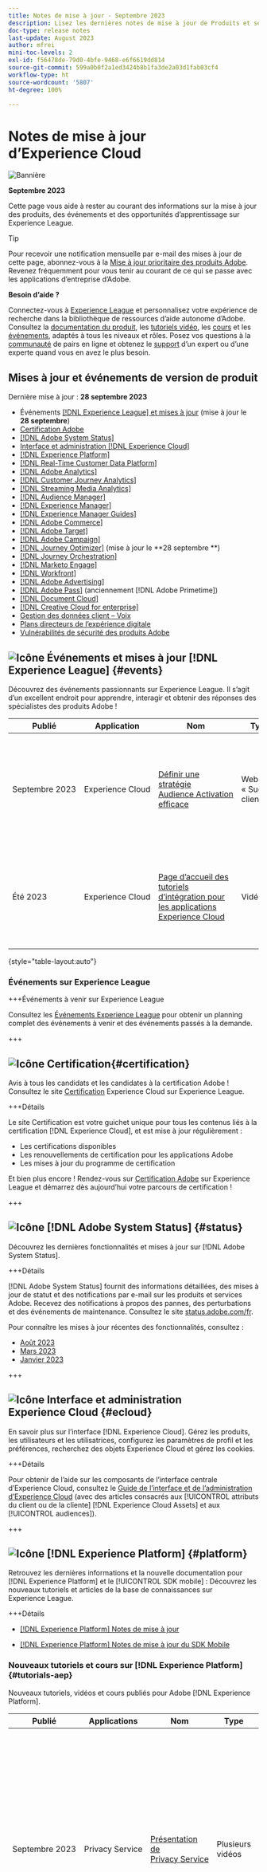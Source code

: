 ```yaml
---
title: Notes de mise à jour - Septembre 2023
description: Lisez les dernières notes de mise à jour de Produits et services Adobe [!DNL Experience Cloud] . Découvrez les événements à venir et la nouvelle documentation sur Experience League. Découvrez les derniers tutoriels et cours pour les applications [!DNL Experience Cloud] .
doc-type: release notes
last-update: August 2023
author: mfrei
mini-toc-levels: 2
exl-id: f56478de-79d0-4bfe-9468-e6f6619dd814
source-git-commit: 599a0b0f2a1ed3424b8b1fa3de2a03d1fab03cf4
workflow-type: ht
source-wordcount: '5807'
ht-degree: 100%

---
```


# Notes de mise à jour d’Experience Cloud

![Bannière](assets/release-notes-header.png)

**Septembre 2023**

Cette page vous aide à rester au courant des informations sur la mise à jour des produits, des événements et des opportunités d’apprentissage sur Experience League.

>[!TIP]
>
>Pour recevoir une notification mensuelle par e-mail des mises à jour de cette page, abonnez-vous à la [Mise à jour prioritaire des produits Adobe](https://www.adobe.com/subscription/priority-product-update.html). Revenez fréquemment pour vous tenir au courant de ce qui se passe avec les applications d’entreprise d’Adobe.

**Besoin d’aide ?**

Connectez-vous à [Experience League](https://experienceleague.adobe.com/#home) et personnalisez votre expérience de recherche dans la bibliothèque de ressources d’aide autonome d’Adobe. Consultez la [documentation du produit](https://experienceleague.adobe.com/docs/?lang=fr), les [tutoriels vidéo](https://experienceleague.adobe.com/docs/home-tutorials.html?lang=fr), les [cours](https://experienceleague.adobe.com/?lang=fr#courses) et les [événements](https://experienceleague.adobe.com/events?lang=fr/), adaptés à tous les niveaux et rôles. Posez vos questions à la [communauté](https://experienceleaguecommunities.adobe.com/?profile.language=fr) de pairs en ligne et obtenez le [support](https://experienceleague.adobe.com/?support-tab=home&amp;lang=fr#support) d’un expert ou d’une experte quand vous en avez le plus besoin.

## Mises à jour et événements de version de produit

Dernière mise à jour : **28 septembre 2023**

* Événements [[!DNL Experience League]  et mises à jour](#events) (mise à jour le **28 septembre**)
* [Certification Adobe](#certification)
* [[!DNL Adobe System Status]](#status)
* [Interface et administration [!DNL Experience Cloud]](#ecloud)
* [[!DNL Experience Platform]](#platform)
* [[!DNL Real-Time Customer Data Platform]](#rtcdp)
* [[!DNL Adobe Analytics]](#analytics)
* [[!DNL Customer Journey Analytics]](#cja)
* [[!DNL Streaming Media Analytics]](#sma)
* [[!DNL Audience Manager]](#aam)
* [[!DNL Experience Manager]](#aem)
* [[!DNL Experience Manager Guides]](#xml-doc)
* [[!DNL Adobe Commerce]](#commerce)
* [[!DNL Adobe Target]](#target)
* [[!DNL Adobe Campaign]](#ac)
* [[!DNL Journey Optimizer]](#journey-opt) (mise à jour le **28 septembre **)
* [[!DNL Journey Orchestration]](#journey-orch)
* [[!DNL Marketo Engage]](#marketo)
* [[!DNL Workfront]](#workfront)
* [[!DNL Adobe Advertising]](#advertising)
* [[!DNL Adobe Pass]](#pass) (anciennement [!DNL Adobe Primetime])
* [[!DNL Document Cloud]](#doc-cloud)
* [[!DNL Creative Cloud for enterprise]](#creative-cloud)
* [Gestion des données client – Voix](#voices)
* [Plans directeurs de l’expérience digitale](#blueprints)
* [Vulnérabilités de sécurité des produits Adobe](https://helpx.adobe.com/fr/security.html)

## ![Icône](/assets/experience-league.png) Événements et mises à jour [!DNL Experience League] {#events}

Découvrez des événements passionnants sur Experience League. Il s’agit d’un excellent endroit pour apprendre, interagir et obtenir des réponses des spécialistes des produits Adobe !

| Publié | Application | Nom | Type | Description |
| -----------| ---------- | ---------- | ---------- |---------- |
| Septembre 2023 | Experience Cloud | [Définir une stratégie Audience Activation efficace](https://experienceleague.adobe.com/docs/events/adobe-customer-success-webinar-recordings/2023/audience-activation.html?lang=fr) | Webinaire « Succès client » | Découvrez les éléments suivants : importance d’une stratégie de gestion des données ; vue d’ensemble et fonctionnalités d’Adobe Audience Manager ; cas d’utilisation d’Adobe Audience Manager et plan d’action pour la configuration d’une stratégie de gestion des données |
| Été 2023 | Experience Cloud | [Page d’accueil des tutoriels d’intégration pour les applications Experience Cloud](https://experienceleague.adobe.com/docs/integrations-learn/experience-cloud/overview.html?lang=fr) | Vidéos | Découvrez les intégrations d’applications Experience Cloud les plus courantes. Parcourez les tutoriels d’intégration par [solution](https://experienceleague.adobe.com/docs/integrations-learn/experience-cloud/solution-categories/overview.html?lang=fr) ou [application](https://experienceleague.adobe.com/docs/integrations-learn/experience-cloud/integrations-between-applications/overview.html?lang=fr). Ce contenu est fréquemment mis à jour. Nous vous conseillons de le consulter régulièrement. |

{style="table-layout:auto"}

### Événements sur Experience League

+++Événements à venir sur Experience League

Consultez les [Événements Experience League](https://experienceleague.adobe.com/events?lang=fr/) pour obtenir un planning complet des événements à venir et des événements passés à la demande.

+++

## ![Icône](/assets/certification-badge.png) Certification{#certification}

Avis à tous les candidats et les candidates à la certification Adobe ! Consultez le site [Certification](https://experienceleague.adobe.com/docs/certification/program/overview.html?lang=fr) Experience Cloud sur Experience League.

+++Détails

Le site Certification est votre guichet unique pour tous les contenus liés à la certification [!DNL Experience Cloud], et est mise à jour régulièrement :

* Les certifications disponibles
* Les renouvellements de certification pour les applications Adobe
* Les mises à jour du programme de certification

Et bien plus encore ! Rendez-vous sur [Certification Adobe](https://experienceleague.adobe.com/docs/certification/program/overview.html?lang=fr) sur Experience League et démarrez dès aujourd’hui votre parcours de certification !

+++

## ![Icône](/assets/system-status.png) [!DNL Adobe System Status] {#status}

Découvrez les dernières fonctionnalités et mises à jour sur [!DNL Adobe System Status].

+++Détails

[!DNL Adobe System Status] fournit des informations détaillées, des mises à jour de statut et des notifications par e-mail sur les produits et services Adobe. Recevez des notifications à propos des pannes, des perturbations et des événements de maintenance. Consultez le site [status.adobe.com/fr](https://status.adobe.com/fr).

Pour connaître les mises à jour récentes des fonctionnalités, consultez :

* [Août 2023](https://experienceleague.adobe.com/docs/release-notes/experience-cloud/previous/2023/08092023.html?lang=fr#status)
* [Mars 2023](https://experienceleague.adobe.com/docs/release-notes/experience-cloud/previous/2023/03082023.html?lang=fr#status)
* [Janvier 2023](https://experienceleague.adobe.com/docs/release-notes/experience-cloud/previous/2023/02082023.html?lang=fr#status)

+++

## ![Icône](/assets/ec_appicon_24.png) Interface et administration Experience Cloud {#ecloud}

En savoir plus sur l’interface [!DNL Experience Cloud]. Gérez les produits, les utilisateurs et les utilisatrices, configurez les paramètres de profil et les préférences, recherchez des objets Experience Cloud et gérez les cookies.

+++Détails

Pour obtenir de l’aide sur les composants de l’interface centrale d’Experience Cloud, consultez le [Guide de l’interface et de l’administration d’Experience Cloud](https://experienceleague.adobe.com/docs/core-services/interface/experience-cloud.html?lang=fr) (avec des articles consacrés aux [!UICONTROL attributs du client ou de la cliente] [!DNL Experience Cloud Assets] et aux [!UICONTROL audiences]).

+++

## ![Icône](/assets/experience_platform_appicon_24.png) [!DNL Experience Platform] {#platform}

Retrouvez les dernières informations et la nouvelle documentation pour [!DNL Experience Platform] et le [!UICONTROL SDK mobile] : Découvrez les nouveaux tutoriels et articles de la base de connaissances sur Experience League.

+++Détails

* [[!DNL Experience Platform] Notes de mise à jour](https://experienceleague.adobe.com/docs/experience-platform/release-notes/latest.html?lang=fr)

* [[!DNL Experience Platform] Notes de mise à jour du SDK Mobile](https://developer.adobe.com/client-sdks/documentation/release-notes/)

### Nouveaux tutoriels et cours sur [!DNL Experience Platform]{#tutorials-aep}

Nouveaux tutoriels, vidéos et cours publiés pour Adobe [!DNL Experience Platform].

| Publié | Applications | Nom | Type | Description |
| ----------| ---------- | ---------- | ---------- |---------- |
| Septembre 2023 | Privacy Service | [Présentation de Privacy Service](https://experienceleague.adobe.com/docs/platform-learn/tutorials/privacy/introduction-to-privacy-services.html?lang=fr) | Plusieurs vidéos | Découvrez les réglementations de confidentialité et leurs effets sur les opérations de données. Découvrez également comment le [!UICONTROL Privacy Service] gère ces défis. Affichez les dernières vidéos dans la section Confidentialité et sécurité des tutoriels [!DNL Experience Platform]. |
| Septembre 2023 | Administration | [Configurer le contrôle d’accès basé sur les attributs](https://experienceleague.adobe.com/docs/platform-learn/tutorials/admin/configure-attribute-based-access-control.html?lang=fr) | Vidéo | Découvrez comment configurer le contrôle d’accès basé sur les attributs pour limiter l’accès à des ressources [!DNL Experience Platform] spécifiques. |

{style="table-layout:auto"}

+++

## ![Icône](/assets/experience_platform_appicon_24.png) [!DNL Real-Time Customer Data Platform] {#rtcdp}

Découvrez les derniers tutoriels pour [!DNL Real-Time Customer Data Platform] sur Experience League.

+++Détails

Nouveaux tutoriels, vidéos et cours publiés pour Adobe [!DNL Real-Time Customer Data Platform].

| Publié | Nom | Type | Description |
| ----------| ---------- | ---------- |---------- |
| Septembre 2023 | [Personnaliser les expériences sur site pour les visiteurs et visiteuses inconnus à l’aide de la reconnaissance des visiteurs et visiteuses par les partenaires](https://experienceleague.adobe.com/docs/platform-learn/tutorials/partner-data-support/unknown-visitor-personalization-partner-data.html?lang=fr) | Vidéo | Découvrez comment collecter des attributs tiers à partir du [!UICONTROL SDK web] [!DNL Experience Platform] et personnaliser votre expérience sur site pour les visiteurs et visiteuses inconnus à l’aide de la reconnaissance des visiteurs et visiteuses par les partenaires. |
| Septembre 2023 | [Ajouter des attributs de partenaire aux profils propriétaires dans Real-Time CDP](https://experienceleague.adobe.com/docs/platform-learn/tutorials/partner-data-support/partner-enrichment-partner-data.html?lang=fr) | Vidéo | Découvrez comment ajouter des attributs de partenaire à vos profils propriétaires pour étendre la portée par le biais de canaux supplémentaires dans [!DNL Real-Time CDP]. |
| Septembre 2023 | [Vue d’ensemble de la prise en charge des données des partenaires dans Real-Time CDP](https://experienceleague.adobe.com/docs/platform-learn/tutorials/partner-data-support/partner-data-support-overview.html?lang=fr) | Vidéo | Découvrez comment [!DNL Real-Time Customer Data Platform] prend en charge le marketing en entonnoir complet à l’aide de données de partenaire pour les cas d’utilisation d’enrichissement et de prospection de données propriétaires, alors que les cookies tiers continuent à être abandonnés. |
| Septembre 2023 | [Prise en charge des cas d’utilisation de prospection hors site à l’aide de données de partenaire dans Real-time CDP](https://experienceleague.adobe.com/docs/platform-learn/tutorials/partner-data-support/offsite-prospecting-partner-data.html?lang=fr) | Vidéo | Découvrez le workflow utilisé pour ingérer de nouveaux prospects à partir des partenaires dans [!DNL Real-Time CDP] pour le ciblage avant la visite. |

{style="table-layout:auto"}

+++

## ![Icône](/assets/analytics.png) [!DNL Analytics] {#analytics}

Recherchez les dernières informations de mise à jour pour [!DNL Adobe Analytics] et [!DNL AppMeasurement]. Consultez les nouveaux tutoriels et cours sur Experience League.

+++Détails

Date de publication [!DNL Analytics] : **13 septembre 2023**

* [Notes de mise à jour](https://experienceleague.adobe.com/docs/analytics/release-notes/latest.html?lang=fr) d’[!DNL Analytics]

* [Documentation et tutoriels du produit](https://experienceleague.adobe.com/docs/analytics.html?lang=fr) [!DNL Analytics]

### AppMeasurement {#appm}

Version : **2.24.0**

* [Notes de mise à jour d’AppMeasurement pour JavaScript](https://experienceleague.adobe.com/docs/analytics/implementation/appmeasurement-updates.html?lang=fr)

### Nouveaux tutoriels et cours sur [!DNL Analytics] {#tutorials-analytics}

Nouveaux tutoriels vidéo, articles et cours publiés pour Adobe [!DNL Analytics].

| Publié | Nom | Type | Description |
| -----------| ---------- | ---------- | ---------- |
| Septembre 2023 | [Déverrouiller des informations à l’aide d’histogrammes : au-delà des moyennes dans Analytics](https://experienceleague.adobe.com/docs/analytics-learn/tutorials/analysis-workspace/visualizations/unlocking-insights-with-histograms.html?lang=fr) | Vidéo | Découvrez l’impact des histogrammes dans Analytics pour obtenir des informations au-delà des moyennes. Les histogrammes révèlent des schémas de données dans le comportement des clientes et clients, l’engagement des visiteurs et visiteuses, les performances techniques et les erreurs de formulaire, ce qui permet d’obtenir des informations plus approfondies et de prendre des décisions éclairées dans Adobe Workspace. |
| Septembre 2023 | [Lien interne ou externe à votre projet](https://experienceleague.adobe.com/docs/analytics-learn/tutorials/analysis-workspace/visualizations/linking-inside-or-outside-of-your-project.html?lang=fr) | Vidéo | Découvrez comment créer des liens internes ou externes dans votre projet [!UICONTROL Analysis Workspace]. |
| Septembre 2023 | [Utiliser des dimensions dans les mesures calculées](https://experienceleague.adobe.com/docs/analytics-learn/tutorials/components/calculated-metrics/using-dimensions-in-calculated-metrics.html?lang=fr) | Vidéo mise à jour | Obtenez plus d’informations sur l’utilisation des dimensions dans le créateur de [!UICONTROL mesures calculées]. Elles peuvent être ajoutées à n’importe quelle formule de [!UICONTROL mesures calculées] pour limiter la nouvelle mesure à une dimension ou à une valeur de dimension. |

<!-- ### Adobe [!DNL Analytics] support knowledge base{#kb-analytics}

New articles and updates to existing articles for [!DNL Analytics].
 -->

+++

## ![Icône](/assets/analytics.png) [!DNL Customer Journey Analytics] {#cja}

Recherchez les dernières informations de mise à jour pour [!DNL Customer Journey Analytics]. Consultez les nouveaux tutoriels et cours sur Experience League.

+++Détails

Date de publication [!DNL Customer Journey Analytics] : **13 septembre 2023**

* [Notes de mise à jour](https://experienceleague.adobe.com/docs/analytics-platform/using/releases/latest.html?lang=fr) d’[!DNL Customer Journey Analytics]

* [Documentation et tutoriels du produit](https://experienceleague.adobe.com/docs/customer-journey-analytics.html?lang=fr) [!DNL Customer Journey Analytics]

### Nouveaux tutoriels et cours sur [!DNL Customer Journey Analytics] {#tutorials-cja}

Nouveaux tutoriels, vidéos ou cours publiés pour [!DNL Customer Journey Analytics].

| Publié | Nom | Type | Description |
| -----------| ---------- | ---------- | ---------- |
| Septembre 2023 | [Utiliser le dictionnaire de données](https://experienceleague.adobe.com/docs/customer-journey-analytics-learn/tutorials/components/data-dictionary/use-data-dictionary.html?lang=fr) | Vidéo | Découvrez le [!UICONTROL dictionnaire de données] dans Analysis Workspace pour Customer Journey Analytics. |
| Septembre 2023 | [Vue d’ensemble d’Analysis Workspace](https://experienceleague.adobe.com/docs/customer-journey-analytics-learn/tutorials/analysis-workspace/workspace-projects/analysis-workspace-overview.html?lang=fr) | Vidéo | Découvrez les composants de base utilisés pour créer des projets et des tableaux de bord dans Analysis Workspace, un environnement d’analyse à structure libre et flexible utilisé pour explorer et visualiser les données d’Experience Platform. |
| Septembre 2023 | [Créer un projet dans Analysis Workspace](https://experienceleague.adobe.com/docs/customer-journey-analytics-learn/tutorials/analysis-workspace/workspace-projects/build-a-new-project.html?lang=fr) | Vidéo | Découvrez comment créer un projet de base dans Analysis Workspace pour [!DNL Customer Journey Analytics]. |

{style="table-layout:auto"}

+++

## ![Icône](/assets/analytics.png) [!DNL Streaming Media Analytics] {#sma}

Date de publication [!DNL Analytics] : **13 septembre 2023**

* [Notes de mise à jour](https://experienceleague.adobe.com/docs/media-analytics/using/release-notes/release-notes.html?lang=fr) d’[!DNL Streaming Media Analytics]

* [Documentation et tutoriels du produit](https://experienceleague.adobe.com/docs/media-analytics/using/media-overview.html?lang=fr) [!DNL Streaming Media Analytics]

## ![Icône](/assets/audience-manager.png) Audience Manager {#aam}

Mises à jour et nouveau contenu pour [!DNL Audience Manager].

+++Détails

Depuis juillet 2023, Adobe a cessé de développer la [!DNL Data Integration Library (DIL)] et l’extension [!DNL DIL].
La clientèle existante pourra continuer à utiliser l’implémentation de sa [!DNL DIL]. Cependant, Adobe ne développera pas [!DNL DIL] au-delà de ce point. La clientèle est encouragée à évaluer le [SDK web d’Experience Platform](https://experienceleague.adobe.com/docs/experience-platform/edge/home.html?lang=fr) pour sa stratégie de collecte de données à long terme. La clientèle qui souhaite mettre en œuvre de nouvelles intégrations de collecte de données après juillet 2023 doit plutôt utiliser le [SDK Web d’Experience Platform](https://experienceleague.adobe.com/docs/experience-platform/edge/home.html?lang=fr).

+++

<!-- 
### [!DNL Audience Manager] support knowledge base

New articles and updates to existing articles for [!DNL Audience Manager].

| Published | Name | Type | Description |
| -----------| ---------- | ---------- | ---------- |
| August 2023 | [linktext](https://experienceleague.adobe.com/?lang=en#home) |Video | Description |
| August 2023 | [linktext](https://experienceleague.adobe.com/?lang=en#home) |Video | Description |
| August 2023 | [linktext](https://experienceleague.adobe.com/?lang=en#home) |Video | Description |
| August 2023 | [linktext](https://experienceleague.adobe.com/?lang=en#home) |Video | Description |
| August 2023 | [linktext](https://experienceleague.adobe.com/?lang=en#home) |Video | Description |
| August 2023 | [linktext](https://experienceleague.adobe.com/?lang=en#home) |Video | Description |
| August 2023 | [linktext](https://experienceleague.adobe.com/?lang=en#home) |Video | Description |

{style="table-layout:auto"}

For self-help resources, see [Audience Manager documentation and tutorials](https://experienceleague.adobe.com/docs/audience-manager.html) on Experience League.

 -->

## ![Icône](/assets/aem.png) Adobe Experience Manager {#aem}

Nouveaux correctifs, fonctionnalités et mises à jour dans Experience Manager. Adobe recommande aux clients avec des déploiements sur site de déployer le dernier correctif pour garantir des performances et une stabilité optimales et renforcer la sécurité.

+++Détails

### Feuilles de route et vidéos de mise à jour d’[!DNL Experience Manager]

Adobe vous conseille de consulter les ressources suivantes pour rester au courant des informations de mise à jour :

* [Mises à jour et feuilles de route d’Experience Manager](https://experienceleague.adobe.com/docs/experience-manager-release-information/aem-release-updates/home.html?lang=fr) - Découvrez la feuille de route des versions d’Experience Manager, les mises à jour précédentes et les mises à jour de la documentation.
* [Mises à jour de versions d’Experience Manager as a Cloud Service](https://experienceleague.adobe.com/docs/events/aemcs-release-update-recordings/overview.html?lang=fr) - Regardez la vidéo de présentation des versions actuelles et passées d’[!DNL Experience Manager as a Cloud Service].
* [Notes de mise à jour actuelles d’Adobe Experience Manager (AEM) as a Cloud Service](https://experienceleague.adobe.com/docs/experience-manager-cloud-service/content/release-notes/release-notes/release-notes-current.html?lang=fr) - Lisez les dernières notes de mise à jour d’[!DNL Experience Manager as a Cloud Service].

### Dernière vidéo de vue d’ensemble de la version

Regardez la [vidéo de présentation de la version d’août 2023](https://experienceleague.adobe.com/docs/events/aemcs-release-update-recordings/2023/2023-8-0.html?lang=fr) pour un résumé des fonctionnalités ajoutées dans la version 2023.08.0 (août 2023).

### [!DNL Experience Manager Sites] as a [!DNL Cloud Service]

_Nouvelles fonctionnalités_

* La [console de fragments de contenu](https://experienceleague.adobe.com/docs/experience-manager-cloud-service/content/sites/administering/content-fragments/managing.html?lang=fr) permet désormais aux utilisateurs et utilisatrices d’afficher les balises et de rechercher par balises appliquées en tant que métadonnées aux fragments de contenu. Les utilisateurs et utilisatrices n’ont plus à passer à l’interface utilisateur d’Assets pour cette fonctionnalité, ce qui réduit le changement de contexte et améliore l’efficacité.

* Le nouvel éditeur de fragment de contenu est désormais disponible sur AEM as a Cloud Service. Cela permet aux auteurs et autrices de contenu d’être plus productifs en rationalisant leurs tâches de création et en réduisant la nécessité de basculer entre différentes applications lors de la modification du contenu.

Le nouvel éditeur de fragment de contenu offre les avantages suivants, qui ne sont pas disponibles dans l’éditeur d’origine :

* Enregistrement automatique pour une meilleure efficacité de création et pour éviter toute perte accidentelle de modifications.
* Vue hiérarchique d’un fragment de contenu et de ses références à l’aide de l’arborescence Structure pour une navigation rapide au sein d’un fragment profondément structuré.
* Chargement en ligne de ressources en tant que références de contenu sans devoir d’abord les charger dans la gestion des ressources numériques.
* Aperçu ad hoc de l’expérience rendue par le fragment de contenu pour aider les auteurs et autrices à visualiser l’aspect du contenu sur l’application front-end.
* Publication et annulation de publication du fragment de contenu à partir de l’éditeur en un clic.
* Affichage et navigation vers des copies de langue lors de la modification d’un fragment de contenu.
* Affichage des versions pour faciliter le suivi de la chronologie d’un fragment de contenu.
* Affichage des références parentes pour aider les auteurs et autrices à comprendre l’impact de leur modification.

<!-- _New feature in prerelease channel_ -->

### [!DNL Experience Manager Assets] as a [!DNL Cloud Service]

_Nouvelles fonctionnalités de la vue Assets_

* **Import en bloc de ressources à partir de sources de données** – Les administrateurs et administratrices peuvent désormais [importer de nombreuses ressources](https://experienceleague.adobe.com/docs/experience-manager-cloud-service/content/assets/assets-view/bulk-import-assets-view.html?lang=fr) à partir d’une source de données vers AEM Assets. Les administrateurs et administratrices n’ont plus besoin de charger des ressources ou des dossiers individuels vers AEM Assets. Les sources de données prises en charge pour l’import en bloc sont Azure, AWS, Google Cloud et Dropbox.
* **Outils de retouche d’images optimisés par Adobe Express** – [Outils de retouche d’images faciles et intuitifs optimisés par Adobe Express](https://experienceleague.adobe.com/docs/experience-manager-cloud-service/content/assets/assets-view/edit-images-assets-view.html?lang=fr) disponibles directement dans AEM Assets pour augmenter la réutilisation du contenu et accélérer la vitesse du contenu.
* **Flexibilité lors de l’épinglage d’éléments pour l’accès rapide à Mon espace de travail** – La possibilité de sélectionner et d’épingler des éléments pour votre organisation ou pour une liste de groupes afin qu’ils s’affichent dans la [section Accès rapide de Mon espace de travail](https://experienceleague.adobe.com/docs/experience-manager-cloud-service/content/assets/assets-view/my-workspace-assets-view.html?lang=fr).

_Nouvelles fonctionnalités de la vue Admin_

* Les administrateurs et administratrices peuvent désormais [configurer le nombre de lots de ressources](https://experienceleague.adobe.com/docs/experience-manager-cloud-service/content/assets/manage/search-assets.html?lang=en#configure-asset-batch-size?lang=fr) qui s’affichent lorsque vous effectuez une recherche. Les résultats de recherche de ressources s’affichent en multiples du nombre de lots configuré lorsque vous faites défiler la page vers le bas pour charger les résultats. Vous pouvez sélectionner les nombres de lots disponibles (200, 500 et 1 000 ressources). Si vous définissez un nombre de lots inférieur, les temps de réponse de la recherche sont plus rapides.
* Experience Manager Assets inclut désormais une nouvelle version 9 de l’index `damAssetLucene`. `damAssetLucene-9` modifie le comportement du comptage des facettes de requête Oak pour [ne plus évaluer le contrôle d’accès sur les comptages de facettes](https://experienceleague.adobe.com/docs/experience-manager-cloud-service/content/assets/manage/search-assets.html?lang=fr) renvoyés par l’index de recherche sous-jacent, ce qui entraîne des temps de réponse de recherche plus rapides.

_Nouvelles fonctionnalités dans le canal de version préliminaire_

* **Dynamic Media** – [Prise en charge de plusieurs sous-titres et pistes audio dans les vidéos](https://experienceleague.adobe.com/docs/experience-manager-cloud-service/content/assets/dynamicmedia/video.html?lang=fr#about-msma). Dans [!DNL Dynamic Media], vous pouvez désormais facilement ajouter plusieurs sous-titres et pistes audio à une vidéo principale. Cette fonctionnalité signifie que vos vidéos sont accessibles à une audience mondiale. Vous pouvez personnaliser une seule vidéo principale publiée pour une audience globale dans plusieurs langues et respecter les directives d’accessibilité de différentes régions géographiques. Les auteurs et autrices peuvent également gérer les sous-titres et les pistes audio à partir d’un seul onglet de l’interface utilisateur.
* **Assets** – Possibilité de sélectionner les archives ZIP gérées dans Experience Manager et d’[extraire directement des fichiers dans Experience Manager](https://experienceleague.adobe.com/docs/experience-manager-cloud-service/content/assets/manage/manage-digital-assets.html?lang=fr#extract-zip-archives) sans les télécharger.

### [!DNL Experience Manager Forms] as a [!DNL Cloud Service]

_Nouvelles fonctionnalités_

* **[Prise en charge de Google reCAPTCHA Enterprise](https://experienceleague.adobe.com/docs/experience-manager-cloud-service/content/forms/adaptive-forms-authoring/authoring-adaptive-forms-foundation-components/add-components-to-an-adaptive-form/captcha-adaptive-forms.html?lang=fr)** - Utilisez Google reCAPTCHA Enterprise dans un formulaire adaptatif pour offrir une meilleure protection contre les activités frauduleuses et les spams, pour une expérience utilisateur plus sécurisée. Grâce à une analyse avancée des risques et à une intégration transparente, les utilisateurs et utilisatrices authentiques peuvent facilement envoyer des formulaires lorsque les robots sont effectivement bloqués.

_Nouvelles fonctionnalités dans le canal de version préliminaire_

* **Adobe Analytics avec l’automatisation de la configuration d’Experience Cloud pour Forms** – Vous pouvez désormais activer Adobe Analytics avec l’automatisation de la configuration d’Experience Cloud à l’aide de quelques boutons. Vous pouvez ainsi connecter [!DNL AEM Forms as a Cloud Service] à des balises Experience Platform et à Adobe Analytics afin de capturer et de suivre les mesures de performances des formulaires que vous avez publiés.
* **Modèle de rapport Adobe Analytics pour les formulaires adaptatif** – [!DNL Forms as a Cloud Service] fournit désormais un rapport Adobe Analytics prêt à l’emploi. Cela vous permet de comprendre facilement les performances de vos formulaires. Les mesures au niveau du formulaire vous donnent des informations relatives aux performances du formulaire sur plusieurs indicateurs de performances clés (KPI) tels que les rendus, les visiteurs et visiteuses, les envois, et le temps de remplissage moyen. En suivant le comportement et les commentaires des utilisateurs et utilisatrices, vous pouvez identifier les zones du formulaire qui sont sources de frustration ou de confusion, et améliorer la conception et les fonctionnalités du formulaire.
* [[!UICONTROL Fragments de formulaire] dans les [!UICONTROL formulaires adaptatifs] basés sur les composants principaux](https://experienceleague.adobe.com/docs/experience-manager-cloud-service/content/forms/adaptive-forms-authoring/authoring-adaptive-forms-core-components/create-an-adaptive-form-on-forms-cs/adaptive-form-fragments-core-components.html?lang=fr) – Dites adieu à la duplication, optimisez votre inventaire numérique et améliorez la collaboration lorsque vous améliorez votre expérience de création de formulaires avec les [!UICONTROL fragments de formulaire]. Ces composants réutilisables s’intègrent facilement à plusieurs formulaires, ce qui rationalise la création de formulaires cohérents et d’apparence professionnelle. Les [!UICONTROL fragments de formulaire] assurent la réutilisation, la normalisation et la cohérence de la marque par le biais de la fonctionnalité _changer une fois et répercuter partout_. Profitez d’une meilleure maintenabilité et d’une plus grande efficacité, car les mises à jour effectuées à un emplacement donné sont automatiquement propagées à tous les formulaires qui utilisent ces fragments.
* [Étape de workflow Acrobat Sign améliorée](https://experienceleague.adobe.com/docs/experience-manager-cloud-service/content/forms/create-form-centric-workflows/aem-forms-workflow-step-reference.html?lang=fr#sign-document-step-sign-document-step) – L’étape de workflow [!DNL Acrobat Sign] est améliorée de manière à inclure les éléments suivants :

   * **Authentification basée sur les pièces d’identité officielles pour Acrobat Sign** – L’authentification par pièce d’identité officielle d’Acrobat Sign offre un niveau de vérification supplémentaire en permettant aux utilisateurs et utilisatrices de s’authentifier à l’aide de pièces d’identité officielles (permis de conduire, carte nationale d’identité, passeport). Grâce à l’utilisation de documents d’identification approuvés, cette amélioration ajoute un niveau de fiabilité supplémentaire au processus de signature, ce qui en fait la solution idéale pour les scénarios qui nécessitent une sécurité, une conformité, et une validation des utilisateurs et utilisatrices renforcées.
   * **Journal d’audit des documents Acrobat Sign** – Utilisez la fonction Journal d’audit pour obtenir des informations détaillées sur le cycle de vie de vos documents Acrobat Sign. Grâce au journal d’audit, vous pouvez désormais conserver un enregistrement complet de toutes les actions et interactions liées à vos documents. Cet enregistrement comprend des détails tels que la personne qui a consulté, modifié ou signé le document, ainsi que l’heure et la date de chaque événement. Cette amélioration des enregistrements est essentielle pour maintenir la conformité, résoudre les litiges et assurer l’intégrité de vos contrats numériques.
   * **Nouveaux rôles pour les personnes destinataires du contrat au-delà de la seule personne signataire** – Adobe Acrobat Sign vous permet désormais d’étendre les rôles des personnes destinataires du contrat au-delà de la seule personne signataire afin de mieux répondre aux exigences de leur workflow. Lorsqu’il est activé, chaque personne destinataire d’un contrat dispose de son rôle individuellement configurable, la personne signataire étant la valeur par défaut.

* [Protection de vos documents avec les API Document Assurance (partie des API de communication)](https://experienceleague.adobe.com/docs/experience-manager-cloud-service/content/forms/using-communications/aem-forms-cloud-service-communications-introduction.html?lang=fr#document-assurance-doc-assurance) - Les API Document Assurance vous permettent de protéger vos informations sensibles en signant et en chiffrant les documents. Grâce au chiffrement, le contenu d’un document est transformé en un format illisible, ce qui garantit que seules les personnes autorisées peuvent y accéder. Cette couche renforcée de protection protège non seulement les données précieuses des personnes non autorisées, mais offre également une certaine tranquillité d’esprit. Les API Signature permettent à votre entreprise de garantir la sécurité et la confidentialité des documents Adobe PDF qu’elle diffuse et reçoit. Ce service utilise les signatures numériques et la certification pour s’assurer que seuls les destinataires et destinatrices prévus peuvent modifier les documents.
* **Prise en charge du nombre de pages dans les API de communication** – Désormais, en plus de récupérer votre document via les API de communication, vous pouvez également recevoir des informations précieuses sur le nombre de pages contenues dans le document.
* [Gestion des erreurs avec les gestionnaires d’erreurs personnalisés dans l’éditeur de règles](https://experienceleague.adobe.com/docs/experience-manager-cloud-service/content/forms/adaptive-forms-authoring/authoring-adaptive-forms-core-components/create-an-adaptive-form-on-forms-cs/add-custom-error-handler-adaptive-forms-core-components.html?lang=fr) – Vous pouvez désormais appeler une fonction personnalisée en réponse à une erreur renvoyée par un service externe et fournir une réponse personnalisée aux utilisateurs et utilisatrices finaux. Par exemple, vous pouvez appeler un workflow personnalisé dans le serveur principal pour des codes d’erreur spécifiques ou informer le client ou la cliente que le service est interrompu.

### Programme de formulaires adaptatifs découplés destiné aux utilisateurs et utilisatrices précoces

Les [formulaires adaptatifs découplés](https://experienceleague.adobe.com/docs/experience-manager-headless-adaptive-forms/using/overview.html?lang=fr) permettent aux développeurs et développeuses de créer, de publier et de gérer des formulaires interactifs accessibles et interactifs à travers des API, plutôt que par le biais d’une interface utilisateur graphique classique. Les formulaires adaptatifs découplés vous aident à :

* créer des formulaires multicanaux de haute qualité dans le langage de programmation de votre choix ;
* intégrer nativement les formulaires à vos applications de bureau et mobiles, à vos sites web et à vos applications de chat ;
* réutiliser vos composants d’interface utilisateur propriétaires avec des applications de formulaires ;
* utiliser toute la puissance d’AEM Forms

Vous pouvez [envoyer un e-mail à aem-forms-headless@adobe.com](mailto:aem-forms-headless@adobe.com) à partir de votre ID d’e-mail officiel pour rejoindre le programme des utilisateurs et utilisatrices précoces.

### [!DNL Experience Manager] as a [!DNL Cloud Service Foundation]

* **Journaux du réseau CDN** – Téléchargez les journaux du réseau CDN à partir de Cloud Manager afin d’optimiser le rapport cache-accès et de bénéficier d’une meilleure visibilité du flux de diffusion de contenu. Découvrez le format de journal du réseau CDN. Cette fonctionnalité est destinée au déploiement à la clientèle début septembre.
* **Règles de réseau CDN et WAF : programme des utilisateurs et utilisatrices précoces** - Filtrez le trafic sur le réseau CDN selon ce qui suit :

   * en-têtes et propriétés de requête (par exemple, adresse IP) ;
   * schémas de trafic connus associés à un trafic malveillant

  Vous souhaitez tester la fonctionnalité et partager vos commentaires ? Pour en savoir plus sur le programme des utilisateurs et utilisatrices précoces, envoyez un e-mail à [aemcs-waf-adopter@adobe.com](mailto:aemcs-waf-adopter@adobe.com) avec votre adresse e-mail officielle. L’espace est limité.

  Rendez-vous [ici](https://experienceleague.adobe.com/docs/experience-manager-cloud-service/content/security/cdn-and-waf-rules.html?lang=fr) pour en savoir plus sur la fonctionnalité.

### [!DNL Cloud Manager]

_Nouvelles fonctionnalités_

* Lors de la configuration d’un jeu de contenu pour [copier du contenu, les configurations basées sur le contexte](https://experienceleague.adobe.com/docs/experience-manager-cloud-service/content/implementing/developing/configurations.html?lang=fr) sont désormais autorisées dans les jeux de contenu de l’interface utilisateur.
* Des améliorations ont été apportées à la lisibilité et à l’affichage des messages d’erreur dans l’interface utilisateur de Cloud Manager.

_Programme d’adoption précoce_

Faites partie du programme d’adoption précoce d’Adobe et testez certaines fonctionnalités qui ne sont pas encore sorties.

* **Restauration de contenu en libre-service** – [La nouvelle fonctionnalité de restauration de contenu en libre-service](https://experienceleague.adobe.com/docs/experience-manager-cloud-service/content/operations/restore.html?lang=fr) fournit désormais une restauration de sauvegarde pendant sept jours au maximum et est disponible pour les utilisateurs et utilisatrices précoces à des fins d’évaluation. Cela concerne les fonctions suivantes :

   * Restauration de sauvegarde à un moment précis pour les dernières 24 heures.
   * Restaurations à heure fixe pendant un maximum de sept jours.

  Si vous souhaitez tester cette nouvelle fonctionnalité et partager vos commentaires, envoyez un e-mail à [aemcs-restorefrombackup-adopter@adobe.com](mailto:aemcs-restorefrombackup-adopter@adobe.com) à partir de la messagerie associée à votre Adobe ID. Tenez compte des éléments suivants :

   * Le programme d’adoption précoce est limité aux environnements de développement uniquement.
   * La disponibilité du programme d’adoption précoce de cette fonction est limitée.
   * Cette fonctionnalité est destinée à la récupération de contenu supprimé accidentellement et n’est pas adaptée à la récupération après sinistre.

* **Tableau de bord d’audit de l’expérience** – [Le tableau de bord d’audit de l’expérience Cloud Manager](https://experienceleague.adobe.com/docs/experience-manager-cloud-service/content/implementing/using-cloud-manager/test-results/experience-audit-dashboard.html?lang=fr) inclut une vue de tendance des scores de performances de votre page, ainsi que des informations et des recommandations pour vous aider à les améliorer. L’audit de l’expérience est inclus en tant qu’étape dans le pipeline de production de Cloud Manager.

  Le tableau de bord utilise Google Lighthouse, un outil automatisé Open Source permettant d’améliorer la qualité de vos applications web. Vous pouvez l’exécuter sur n’importe quelle page web publique ou nécessitant une authentification. Il comporte des audits de performances, de l’accessibilité, des applications web progressives, de l’optimisation du moteur de recherche, etc.

  Vous souhaitez tester le nouveau tableau de bord ? Envoyez un e-mail à [aem-lighthouse-pilot@adobe.com](mailto:aem-lighthouse-pilot@adobe.com) depuis la messagerie associée à votre Adobe ID pour qu’Adobe puisse vous aider à démarrer.

**Correctifs de bugs**

* Le menu Environnements se ferme maintenant après avoir ouvert la boîte de dialogue modale [Copier le contenu](https://experienceleague.adobe.com/docs/experience-manager-cloud-service/content/implementing/developer-tools/content-copy.html?lang=fr).
* La [réexécution d’un pipeline](https://experienceleague.adobe.com/docs/experience-manager-cloud-service/content/implementing/using-cloud-manager/deploy-code.html?lang=fr#reexecute-deployment) n’est plus autorisée si l’exécution précédente n’a pas de commitId défini sur l’état de phase de création.
* Un message plus compréhensible s’affiche désormais pour les erreurs rares lorsqu’un utilisateur ou une utilisatrice sélectionne un pipeline dans les écrans Activité ou Pipeline.
* La valeur `contentSetName` n’est plus manquante dans les journaux et est désormais fournie dans les entrées lors du démarrage d’une opération de [copie de contenu](https://experienceleague.adobe.com/docs/experience-manager-cloud-service/content/implementing/developer-tools/content-copy.html?lang=fr).
* Il n’est plus possible, dans de rares circonstances, de démarrer deux exécutions à partir du même pipeline menant à un état Bloqué.
* Lorsqu’un certificat expire, les noms de domaine et listes d’IP autorisées associés au certificat ne sont plus supprimés du réseau CDN.
   * Dans ce cas, le site reste accessible.
   * L’[interface utilisateur de Cloud Manager](https://experienceleague.adobe.com/docs/experience-manager-cloud-service/content/implementing/using-cloud-manager/manage-ssl-certificates/introduction.html?lang=fr) fournit des avertissements plus visibles indiquant que le certificat SSL est sur le point d’expirer.
* Correction d’un problème en raison duquel AEM perdait l’accès à un point d’entrée de publication dans les situations où Sites était ajouté en tant que solution à un programme Assets uniquement.

### Connecteur amélioré [!DNL Workfront for Experience Manager]

La date de publication de la version 1.9.12 de Workfront pour le connecteur amélioré Experience Manager est le 9 août 2023.

_Principaux éléments de la mise à jour_

* La dernière version de Workfront pour le connecteur amélioré Experience Manager inclut les mises à jour suivantes :

   * Impossible de créer les dossiers liés dans Experience Manager, car aucun compte d’utilisateur ou d’utilisatrice n’est associé au dossier lié.
   * Conditions de concurrence lors des mises à jour des métadonnées d’une ressource dans Experience Manager.

>[!NOTE]
>
>La prise en charge étendue par AEM 6.4 n’est désormais plus effective. Pour plus d’informations, voir la [période d’assistance technique](https://helpx.adobe.com/fr/support/programs/eol-matrix.html) d’Adobe. Recherchez les [versions prises en charge ici](https://experienceleague.adobe.com/docs/?lang=fr).

>[!IMPORTANT]
>
>Adobe vous recommande d’effectuer une [mise à niveau vers la dernière version 1.9.12](https://experienceleague.adobe.com/docs/experience-manager-cloud-service/content/assets/integrations/workfront-connector-install.html?lang=fr) du connecteur amélioré Workfront pour Experience Manager.

_Problèmes connus_

* Lors de la configuration de dossiers liés à un projet avec AEM 6.4, [!DNL Experience Manager] n’enregistre pas les valeurs pour les champs **Sous-dossiers** et **Créer un dossier lié dans des projets avec portfolio**. La valeur du champ **sous-dossiers** est automatiquement remplacée par **non défini**. La valeur du champ **Créer un dossier lié dans des projets avec portfolio** est automatiquement remplacée par **Portfolio par défaut** après l’enregistrement de la configuration.
* Lorsque vous utilisez l’expérience Workfront classique, l’option **Envoyer à** disponible dans la liste déroulante **Plus** ne vous permet pas de sélectionner la destination cible dans Experience Manager. L’option **Envoyer à** fonctionne correctement avec la liste déroulante **Actions de document**. L’option **Envoyer à** fonctionne correctement pour la liste déroulante **Plus** et la liste déroulante **Actions de document** est disponible dans la nouvelle expérience Workfront.

### Communauté

* [Mise à jour de la version 2023.8.0 d’Experience Manager as a Cloud Service](https://experienceleaguecommunities.adobe.com/t5/adobe-experience-manager-blogs/aem-as-a-cloud-service-2023-8-0-release-update/ba-p/616365?profile.language=fr).
* [AEM Community Lens 7e édition, août 2023](https://experienceleaguecommunities.adobe.com/t5/adobe-experience-manager-blogs/adobe-experience-manager-community-lens-7th-edition-august-2023/ba-p/614084).
* [Utilisateurs et utilisatrices AEM – Partagez vos commentaires sur Gartner Peer Insights.](https://experienceleaguecommunities.adobe.com/t5/adobe-experience-manager/adobe-experience-manager-users-share-your-feedback-on-gartner/td-p/613702)


### Informations sur la version d’[!DNL Experience Manager]

Toutes les notes de mise à jour d’[!DNL Experience Manager] sont présentées sur les pages suivantes :

* [Informations de mise à jour d’Experience Manager as a Cloud Service](https://experienceleague.adobe.com/docs/experience-manager-cloud-service/content/release-notes/home.html?lang=fr)
* [Mises à jour de la version d’Experience Manager as a Cloud Service](https://experienceleague.adobe.com/docs/events/aemcs-release-update-recordings/overview.html?lang=fr)
* [Notes de mise à jour actuelles d’Experience Manager as a Cloud Service](https://experienceleague.adobe.com/docs/experience-manager-cloud-service/content/release-notes/release-notes/release-notes-current.html?lang=fr)
* [Informations de mise à jour d’Experience Manager as a Cloud Service](https://experienceleague.adobe.com/docs/experience-manager-cloud-service/content/release-notes/home.html?lang=fr)
* [Notes de mise à jour de Cloud Manager d’Experience Manager](https://experienceleague.adobe.com/docs/experience-manager-cloud-manager/content/release-notes/current.html?lang=fr)
* [Notes de mise à jour du service de conversion automatisée de formulaires](https://experienceleague.adobe.com/docs/aem-forms-automated-conversion-service/using/release-notes.html?lang=fr)
* [Notes de mise à jour du Service Pack 6.5 d’Experience Manager](https://experienceleague.adobe.com/docs/experience-manager-65/release-notes/release-notes.html?lang=fr)
* [Notes de mise à jour du pack de correctifs cumulatifs 6.4 d’Experience Manager](https://experienceleague.adobe.com/docs/experience-manager-64/release-notes/cfp-release-notes.html?lang=fr)
* [Notes de mise à jour d’Experience Manager Assets Dynamic Media](https://experienceleague.adobe.com/docs/dynamic-media-developer-resources/release-notes/s7rn2017.html?lang=fr)
* [Notes de mise à jour d’Experience Manager Brand Portal](https://experienceleague.adobe.com/docs/experience-manager-brand-portal/using/introduction/brand-portal-release-notes.html?lang=fr)
* [Notes de mise à jour de l’appli de bureau Experience Manager](https://experienceleague.adobe.com/docs/experience-manager-desktop-app/using/release-notes.html?lang=fr)
* [Notes de mise à jour d’Experience Manager Dispatcher](https://experienceleague.adobe.com/docs/experience-manager-dispatcher/using/getting-started/release-notes.html?lang=fr)
* [Notes de mise à jour d’Adobe Primetime](https://experienceleague.adobe.com/docs/primetime/release-notes/home.html?lang=fr)
* [Notes de mise à jour de Livefyre](https://experienceleague.adobe.com/docs/discontinued/using/livefyre.html?lang=fr)

### Nouveaux tutoriels et cours pour Experience Manager {#tutorials-aem}

Nouveaux tutoriels, vidéos ou cours publiés pour Experience Manager.

| Publié | Applications | Nom | Type | Description |
| ----------| ---------- | ---------- | ---------- |---------- |
| Septembre 2023 | AEM Foundation | [Utiliser ModSecurity pour protéger votre site AEM des attaques par déni de service (DoS)](https://experienceleague.adobe.com/docs/experience-manager-learn/foundation/security/modsecurity-crs-dos-attack-protection.html?lang=fr) | Vidéo | Découvrez comment activer ModSecurity pour protéger votre site des attaques par déni de service (DoS) à l’aide du jeu de règles principal OWASP ModSecurity (CRS) sur le Dispatcher de publication Adobe Experience Manager (AEM). |
| Septembre 2023 | AEM Foundation | [Utiliser l’assistant SSL dans AEM](https://experienceleague.adobe.com/docs/experience-manager-learn/foundation/security/use-the-ssl-wizard.html?lang=fr) | Vidéo | Découvrez comment configurer SSL dans Adobe Experience Manager pour qu’il s’exécute via HTTPS à l’aide de l’assistant SSL intégré. |
| Septembre 2023 | AEM Forms | [Enregistrer la valeur des variables dans le workflow AEM](https://experienceleague.adobe.com/fr/docs/experience-manager-learn/forms/variables-aem-workflow/part6) | Article | Consignez la valeur des variables de workflow AEM. Les développeurs et développeuses peuvent suivre et comprendre comment un workflow AEM s’exécute, diagnostiquer les problèmes et surveiller le flux de données dans un workflow AEM. |
| Septembre 2023 | AEM Forms | [Stocker les données de formulaire dans le stockage Azure](https://experienceleague.adobe.com/docs/experience-manager-learn/forms/some-useful-integrations/store-form-data-in-azure-storage.html?lang=fr) | Vidéo | Découvrez comment effectuer des appels REST pour stocker les données AEM Forms envoyées dans le stockage Azure. |
| Septembre 2023 | AEM CS | [Asset-share-commons-3.4.0](https://github.com/adobe/asset-share-commons/releases/tag/asset-share-commons-3.4.0) | Exemple de code | Version d’Asset Share Commons v3.4.0 (implémentation de référence d’Asset Share avec des correctifs de bugs et des mises à jour de vulnérabilité). |
| Septembre 2023 | AEM Foundation | [Appeler des API internes avec certificats privés](https://experienceleague.adobe.com/docs/experience-manager-learn/foundation/security/call-internal-apis-having-private-certificate.html?lang=fr) | Article | Découvrez comment effectuer des appels HTTPS d’AEM aux API web à l’aide de certificats privés ou auto-signés. |
| Septembre 2023 | AEM Sites | [Lancements](https://experienceleague.adobe.com/docs/experience-manager-learn/sites/page-authoring/launches.html?lang=fr) | Vidéo mise à jour | [!UICONTROL Les lancements] dans [!DNL AEM Sites] permettent de créer, d’écrire et de consulter le contenu en vue d’une prochaine version. |

{style="table-layout:auto"}

### Base de connaissances d’assistance [!DNL Experience Manager]{#kb-aem}

Nouveaux articles et mises à jour des articles existants pour [!DNL Experience Manager].

| Publié | Nom | Type | Description |
|---------|--------|---------|---------|
| Août 2023 | [Impossible de sélectionner  [!DNL Adobe Target]  en tant que solution cloud pour une configuration  [!DNL IMS] ](https://experienceleague.adobe.com/docs/experience-cloud-kcs/kbarticles/KA-22693.html?lang=fr) | Nouvel article | Découvrez la solution de contournement lorsqu’une erreur est renvoyée lors de la tentative de création d’un configuration [!DNL Adobe Target IMS] pour intégrer [!DNL AEM] à [!DNL Adobe Target]. |
| Août 2023 | [[!DNL Adobe Experience Manager] : comment activer la barre de recherche dans Sélectionner l’image de la miniature de page](https://experienceleague.adobe.com/docs/experience-cloud-kcs/kbarticles/KA-22690.html?lang=fr) | Nouvel article | Découvrez comment activer la barre de recherche dans Sélectionner l’image de la miniature de page. |
| Août 2023 | [[!DNL Adobe Experience Manager Forms] : comment modifier le chemin du journal  [!DNL JBoss®]  ?](https://experienceleague.adobe.com/docs/experience-cloud-kcs/kbarticles/KA-22689.html?lang=fr) | Nouvel article | Découvrez comment modifier le chemin d’accès au journal [!DNL JBoss®] sur [!DNL AEM Forms] dans un environnement [!DNL Windows Server]. |
| Août 2023 | [Contenu non dépublié à partir de la prévisualisation après suppression sur l’instance de création](https://experienceleague.adobe.com/docs/experience-cloud-kcs/kbarticles/KA-22685.html?lang=fr) | Nouvel article | Découvrez la solution de contournement lorsqu’une page publiée précédemment pour sa prévisualisation est supprimée sans désactivation préalable à la prévisualisation (sans suppression de la prévisualisation). |
| Août 2023 | [La miniature est noire sur les ressources vidéo mp4 chargées](https://experienceleague.adobe.com/docs/experience-cloud-kcs/kbarticles/KA-22671.html?lang=fr) | Nouvel article | Découvrez la solution de contournement lorsque les miniatures générées sont en noir après le chargement des fichiers mp4. |
| Août 2023 | [[!DNL GraphQL API]  dans  [!DNL AEMaaCS]  n’est pas extensible.](https://experienceleague.adobe.com/docs/experience-cloud-kcs/kbarticles/KA-22619.html?lang=fr) | Nouvel article | En savoir plus sur [!DNL GraphQL API] dans [!DNL AEMaaCS] (n’est pas extensible). |
| Août 2023 | [[!DNL AEM GraphQL]  et problèmes de configuration](https://experienceleague.adobe.com/docs/experience-cloud-kcs/kbarticles/KA-22615.html?lang=fr) | Nouvel article | Découvrez comment configurer le développement d’un site web qui doit récupérer des données de ses instances [!DNL AEM] en utilisant la solution découplée [!DNL AEM]. |
| Août 2023 | [Absence de l’instance de production dans  [!DNL New Relic]](https://experienceleague.adobe.com/docs/experience-cloud-kcs/kbarticles/KA-22582.html?lang=fr) | Nouvel article | Découvrez la solution de contournement lorsque l’instance de production n’apparaît pas dans le service de surveillance des applications *[!DNL New Relic]*. |

{style="table-layout:auto"}

### Autres ressources dʼaide pour [!DNL Experience Manager]

* [Guides relatifs à Experience Manager as a Cloud Service](https://experienceleague.adobe.com/docs/experience-manager-cloud-service/content/home.html?lang=fr)
* [Guide de l’utilisateur de Cloud Manager](https://experienceleague.adobe.com/docs/experience-manager-cloud-manager/content/introduction.html?lang=fr)
* [Page dʼaccueil de formation et de support pour Experience Manager 6.5](https://experienceleague.adobe.com/docs/experience-manager-65/deploying/home.html?lang=fr)
* [Page dʼaccueil de formation et de support pour Experience Manager 6.4](https://experienceleague.adobe.com/docs/experience-manager-64.html?lang=fr)
* [Versions plus anciennes de la documentation pour Experience Manager](https://experienceleague.adobe.com/docs/experience-manager-release-information/aem-release-updates/previous-updates/aem-previous-versions.html?lang=fr#previous-updates)
* [Page d’accueil de l’aide de Dynamic Media Classic](https://experienceleague.adobe.com/docs/dynamic-media-classic/using/home.html?lang=fr)
* [Documentation Experience Manager : mises à jour récentes](https://experienceleague.adobe.com/docs/experience-manager-release-information/aem-release-updates/doc-updates/documentation-updates.html?lang=fr#aem-as-a-cloud-service)

+++

<!-- ## ![Icon](/assets/ec_appicon_24.png) Adobe [!DNL Experience Manager Guides] {#xml-doc}

[!DNL Experience Manager Guides] is an application deployed onto AEM. It is a powerful, enterprise-grade component content management solution (CCMS) which enables native DITA support in Adobe Experience Manager, empowering AEM to handle DITA-based content creation and delivery.

Learn more about [[!DNL Experience Manager Guides]](https://business.adobe.com/products/experience-manager/guides/features.html).

### Additional resources

* [[!DNL Experience Manager Guides]](https://experienceleague.adobe.com/docs/experience-manager-guides-learn/videos/overview.html) - tutorials on Experience League
* [[!DNL Experience Manager Guides] Learn & Support](https://helpx.adobe.com/support/xml-documentation-for-experience-manager.html) - product documentation -->

## ![Icône](/assets/ec_appicon_24.png) [!DNL Adobe Commerce] {#commerce}

Accédez aux notes de mise à jour, aux nouveaux tutoriels et aux articles de la base de connaissances consacrés à [!DNL Adobe Commerce] sur Experience League.

+++Détails

* Voir [Notes de mise à jour d’ [!DNL Adobe Commerce]  et de  [!DNL Magento Open Source]](https://experienceleague.adobe.com/docs/commerce-operations/release/notes/overview.html?lang=fr) pour rester à jour.
* Consultez [Disponibilité du produit](https://experienceleague.adobe.com/docs/commerce-operations/release/product-availability.html?lang=fr) pour accéder aux notes de mise à jour de chaque produit et vérifier sa disponibilité.

>[!NOTE]
>
>Fin de service d’[!DNL Adobe Search&Promote] le **1er septembre 2022**. Pour la recherche de produits et de commerces, [Live Search](https://experienceleague.adobe.com/docs/commerce-merchant-services/live-search/overview.html?lang=fr) est l’application de recherche d’Adobe. Voir l’[annonce de fin de vie](https://experienceleague.adobe.com/docs/discontinued/using/search-promote.html?lang=fr) pour plus d’informations.

### Nouveaux tutoriels pour [!DNL Adobe Commerce] {#tutorials-commerce}

Nouveaux tutoriels pour [!DNL Adobe Commerce] sur Experience League.

| Publié | Nom | Type | Description |
| -----------| ---------- | ---------- | ---------- |
| Septembre 2023 | [Remise sur les éléments de ligne du devis de vente B2B](https://experienceleague.adobe.com/docs/commerce-learn/tutorials/b2b/b2b-quote/quote-line-item-notes.html?lang=fr) | Vidéo | Découvrez comment utiliser les notes d’élément de ligne pour un devis Adobe Commerce B2B. |
| Septembre 2023 | [Live Search de recommandations](https://experienceleague.adobe.com/docs/commerce-learn/tutorials/marketing/live-search-recommendations.html?lang=fr) | Vidéo | Découvrez comment ajouter de Live Search de Product Recommendations dans votre boutique et produire des expériences d’achat attrayantes, pertinentes et personnalisées. |
| Septembre 2023 | [Visionneuse de réalité augmentée pour Adobe Commerce](https://experienceleague.adobe.com/docs/commerce-learn/tutorials/catalog/augmented-reality.html?lang=fr) | Vidéo | Découvrez le module d’affichage de réalité augmentée disponible sur Commerce Marketplace. |
| Septembre 2023 | [Options d’import d’un catalogue](https://experienceleague.adobe.com/docs/commerce-learn/tutorials/catalog/catalog-import.html?lang=fr) | Vidéo | Découvrez quelques-unes des options natives d’import de votre catalogue dans votre boutique Adobe Commerce. |
| Septembre 2023 | [Percona Toolkit pt-query-digest](https://experienceleague.adobe.com/docs/commerce-learn/tutorials/backend-development/pt-query-digest.html?lang=fr) | Vidéo | Découvrez pourquoi vous utilisez pt-query-digest et quelques exemples concrets pour approfondir votre raisonnement. |

{style="table-layout:auto"}

### Base de connaissances d’assistance [!DNL Commerce]{#kb-commerce}

Nouveaux articles et mises à jour d’articles existants pour Adobe Commerce.

| Publié | Nom | Type | Description |
|---------|--------|---------|---------|
| Août 2023 | [[!DNL Quality Patches Tool (QPT)]](https://experienceleague.adobe.com/fr/docs/commerce-knowledge-base/kb/support-tools/patches/patches-available-in-qpt-tool-overview) | Nouveaux articles | De nouveaux articles sur l’application de correctifs disponibles dans [!DNL QPT] 1.1.34, [!DNL QPT] 1.1.35 et [!DNL QPT] 1.1.36 sont publiés et accessibles dans leurs sections respectives. |
| Août 2023 | [[!DNL USPS Ground Advantage]  et correctif apporté à la méthode de livraison d’ [!DNL AC-9182]](https://experienceleague.adobe.com/docs/commerce-knowledge-base/kb/troubleshooting/known-issues-patches-attached/usps-ground-advantage-shipping-method-support-hotfix-for-ac-9182.html?lang=fr) | Nouveaux articles | Découvrez le correctif permettant de résoudre le problème [!DNL AC-9182] pour la nouvelle méthode de livraison [!DNL USPS Ground Advantage] dans Adobe Commerce 2.4.4 - 2.4.6-p2. |
| Août 2023 | [_[!DNL Error opensearch search engine doesn't exist. Falling back to livesearch.]_](https://experienceleague.adobe.com/docs/commerce-knowledge-base/kb/troubleshooting/miscellaneous/error-opensearch-search-engine-doesnt-exist-falling-back-to-livesearch.html?lang=fr) | Nouveaux articles | Découvrez la solution de contournement lorsque l’erreur _[!DNL Error: opensearch search engine doesn't exist. Falling back to livesearch.]_s’affiche dans Adobe Commerce sur l’infrastructure cloud avec [!DNL Live Search]. |
| Août 2023 | Vulnérabilité de sécurité  [!DNL CVE-2022-31160]  pour [[!DNL JQuery UI] , correctif pour les versions 2.4.4, 2.4.5 et 2.4.6](https://experienceleague.adobe.com/docs/commerce-knowledge-base/kb/troubleshooting/known-issues-patches-attached/jquery-cve-2022-31160-fix-2.4.4-2.4.5-2.4.6.html?lang=fr) | Nouveaux articles | Découvrez-en plus sur une vulnérabilité de sécurité [!DNL CVE-2022-31160] signalée pour la bibliothèque [!DNL jQuery-UI] version 1.13.1 utilisée comme dépendance dans Adobe Commerce 2.4.4, 2.4.5 et 2.4.6. |
| Août 2023 | [Réduire les _[!DNL oauth_tokens]_expirés avant la mise à niveau 2.4.6](https://experienceleague.adobe.com/docs/commerce-knowledge-base/kb/troubleshooting/installation-and-upgrade/reduce-expired-oauth-tokens-before-2.4.6-upgrade.html?lang=fr) | Nouveaux articles | Découvrez-en plus sur une solution au problème selon lequel de nombreux *[!DNL oauth_tokens]* s’affichent dans votre tableau *[!DNL oauth_token]*, pouvant entraîner un long délai lors de la mise à niveau vers la version 2.4.6. |
| Août 2023 | [Erreurs de déploiement lors de la validation de fichiers incorrects](https://experienceleague.adobe.com/docs/commerce-knowledge-base/kb/troubleshooting/deployment/deployment-error-when-committing-incorrect-files.html?lang=fr) | Nouveaux articles | Découvrez la solution au problème des erreurs de déploiement provoquées par des validations incorrectes dans le référentiel des fichiers/dossiers qui n’auraient pas dû être ajoutées. |
| Août 2023 | [Planning des versions d’Adobe Commerce 2024](https://experienceleague.adobe.com/docs/commerce-knowledge-base/kb/announcements/commerce-announcements/2024-release-schedule.html?lang=fr) | Nouveaux articles | Découvrez notre stratégie de version 2023 mise à jour permettant d’étendre le créneau d’assistance, de fournir davantage de mises à jour de sécurité et d’accélérer l’adoption de l’innovation. |
| Août 2023 | [[!DNL Admin]  et connexion non fonctionnelle - la taille maximale de session autorisée a été dépassée](https://experienceleague.adobe.com/docs/commerce-knowledge-base/kb/troubleshooting/miscellaneous/admin-login-not-working-allowed-session-max-size-exceed.html?lang=fr) | Nouveaux articles | Découvrez la solution de contournement lorsque vous ne pouvez pas vous connecter à votre panneau [!DNL Admin] parce que le formulaire s’actualise. |

{style="table-layout:auto"}

+++

## ![Icône](/assets/target.png) [!DNL Target] {#target}

Accédez aux notes de mise à jour préliminaires et actuelles ainsi qu’aux nouveaux tutoriels d’[!DNL Adobe Target].

+++Détails

<!--
### [!DNL Target] support knowledge base{#kb-target}
-->

* Pour obtenir des informations sur la version préliminaire, voir Version préliminaire d’[[!DNL Adobe Target] ](https://experienceleague.adobe.com/docs/target/using/release-notes/target-release-notes.html?lang=fr).
* Pour obtenir des informations à jour, voir Notes de mise à jour d’[[!DNL Adobe Target] ](https://experienceleague.adobe.com/docs/target/using/release-notes/release-notes.html?lang=fr).

+++

## ![Icône](/assets/campaign.png) [!DNL Campaign] {#ac}

Obtenez les dernières mises à jour d’[!DNL Adobe Campaign]. Découvrez de nouveaux tutoriels, cours et articles d’aide de la base de connaissances sur Experience League.

+++Détails

### Dernières mises à jour d’Adobe Campaign

* Nouveau ! [Notes de mise à jour](https://experienceleague.adobe.com/docs/campaign/campaign-v8/releases/release-notes.html?lang=fr) de Campaign v8.5.2

* [Notes de mise à jour](https://experienceleague.adobe.com/docs/campaign-standard/using/release-notes/release-notes.html?lang=fr) de Campaign Standard

* [Notes de mise à jour](https://experienceleague.adobe.com/docs/campaign-classic/using/release-notes/latest-release.html?lang=fr) de Campaign Classic v7.3.4

* Panneau de contrôle : [notes de mise à jour](https://experienceleague.adobe.com/docs/control-panel/using/release-notes/release-notes.html?lang=fr)

Découvrez-en plus sur les dernières fonctionnalités, améliorations et correctifs dans les notes de mise à jour de [Campaign v7](https://experienceleague.adobe.com/docs/campaign-classic/using/release-notes/latest-release.html?lang=fr), [Campaign v8](https://experienceleague.adobe.com/docs/campaign/campaign-v8/releases/release-notes.html?lang=fr) et [Campaign Standard](https://experienceleague.adobe.com/docs/campaign-standard/using/release-notes/release-notes.html?lang=fr).


### Base de connaissances d’assistance [!DNL Campaign]{#kb-campaign}

Nouveaux articles et mises à jour des articles existants pour [!DNL Campaign].

| Publié | Nom | Type | Description |
|---------|----|----|-----------|
| Août 2023 | [[!DNL Error: "URL-140005 Unable to decode URLs of schema ' https'. Not implemented"]](https://experienceleague.adobe.com/docs/experience-cloud-kcs/kbarticles/KA-22594.html?lang=fr) | Nouvel article | Découvrez la solution de contournement des erreurs lors de la connexion à un compte [!DNL ACC (Adobe Campaign Classic)]. |
| Août 2023 | [[!DNL Adobe Campaign Classic: 'Feedback_loop_']  et rebond des diffusions d’e-mail en échec](https://experienceleague.adobe.com/docs/experience-cloud-kcs/kbarticles/KA-22531.html?lang=fr) | Nouvel article | Découvrez la solution de contournement au rebond [!DNL 'Feedback_loop_'] pour les diffusions d’e-mail en échec. |
| Août 2023 | [Erreur lors de l’envoi de livraisons à des personnes destinataires ne se trouvant pas dans la base de données](https://experienceleague.adobe.com/docs/experience-cloud-kcs/kbarticles/KA-22570.html?lang=fr) | Nouvel article | Découvrez la solution de contournement lorsque les tentatives d’envoi d’une copie manuelle des personnes destinataires de l’instantané de base de données ne sont pas stockées dans la base de données ([!DNL DB]) via un fichier externe (une erreur est générée lors de la préparation de la diffusion). |
| Août 2023 | [Copie manuelle de l’instantané de base de données](https://experienceleague.adobe.com/docs/experience-cloud-kcs/kbarticles/KA-22530.html?lang=fr) | Nouvel article | Découvrez comment créer une copie manuelle d’un instantané de base de données. |
| Août 2023 | [Les personnes possédant les droits d’administration ne sont pas informées des erreurs du workflow  [!DNL OOTB ffdaReplicateStagingData] ](https://experienceleague.adobe.com/docs/experience-cloud-kcs/kbarticles/KA-22525.html?lang=fr) | Nouvel article | Découvrez la solution de contournement lorsque, en tant que personne administratrice, vous n’êtes pas avertie en cas d’erreur de workflow [!DNL OOTB ffdaReplicateStagingData]. |
| Août 2023 | [[!DNL Campaign Classic] : erreur enrichissant les données  [!DNL BigQuery] ](https://experienceleague.adobe.com/docs/experience-cloud-kcs/kbarticles/KA-22687.html?lang=fr) | Nouvel article | Découvrez la solution de contournement lorsque l’exécution du workflow renvoie une erreur quand vous créez un workflow qui lit les données à partir d’un affichage [!DNL BigQuery] et quand vous ajoutez une activité d’enrichissement des données d’un tableau [!DNL ACC]. |

{style="table-layout:auto"}

### Ressources d’aide [!DNL Campaign]

* [!DNL Campaign] v8 : [Documentation](https://experienceleague.adobe.com/docs/campaign/campaign-v8/campaign-home.html?lang=fr) - [Notes de mise à jour](https://experienceleague.adobe.com/docs/campaign/campaign-v8/new/whats-new.html?lang=fr) - [Guides d’implémentation](https://experienceleague.adobe.com/docs/campaign/campaign-v8/config/implement/implement.html?lang=fr)
* [!DNL Campaign] Standard : [Documentation de Campaign Standard](https://experienceleague.adobe.com/docs/campaign-standard/using/campaign-standard-home.html?lang=fr) - [Notes de mise à jour](https://experienceleague.adobe.com/docs/campaign-standard/using/release-notes/release-notes.html?lang=fr) - [Tutoriels vidéo](https://experienceleague.adobe.com/docs/campaign-standard-learn/tutorials/overview.html?lang=fr) - [Calendrier des versions](https://experienceleague.adobe.com/docs/campaign-standard/using/release-notes/release-planning.html?lang=fr) - [Dernières mises à jour de la documentation](https://experienceleague.adobe.com/docs/campaign-standard/using/documentation-updates.html?lang=fr)
* [!DNL Campaign] Classic : [Documentation de Campaign Classic v7](https://experienceleague.adobe.com/docs/campaign-classic/using/campaign-classic-home.html?lang=fr) - [Notes de mise à jour](https://experienceleague.adobe.com/docs/campaign-classic/using/release-notes/latest-release.html?lang=fr) - [Tutoriels vidéo](https://experienceleague.adobe.com/docs/campaign-classic-learn/tutorials/overview.html?lang=fr) - [Dernières mises à jour de la documentation](https://experienceleague.adobe.com/docs/campaign-classic/using/documentation-updates.html?lang=fr)
* Panneau de contrôle [!DNL Campaign] : [Documentation](https://experienceleague.adobe.com/docs/control-panel/using/control-panel-home.html?lang=fr) - [Notes de mise à jour](https://experienceleague.adobe.com/docs/control-panel/using/release-notes/release-notes.html?lang=fr) - [Tutoriels vidéo](https://experienceleague.adobe.com/docs/control-panel-learn/tutorials/control-panel-overview.html?lang=fr)

+++

## ![Icône](/assets/experience_platform_appicon_24.png) [!DNL Journey Optimizer] {#journey-opt}

Découvrez les informations les plus récentes sur [!DNL Journey Optimizer]. Consultez les derniers tutoriels et articles d’aide de la base de connaissances sur Experience League.

+++Détails

### Dernières mises à jour du produit [!DNL Journey Optimizer]

Découvrez les fonctionnalités, améliorations et correctifs les plus récents dans les [notes de mise à jour de Journey Optimizer](https://experienceleague.adobe.com/docs/journey-optimizer/using/whats-new/release-notes.html?lang=fr).

### Nouveaux tutoriels sur [!DNL Journey Optimizer] {#tutorials-ajo}

Nouveaux tutoriels, vidéos et cours publiés pour Adobe [!DNL Journey Optimizer].

| Publié | Nom | Type | Description |
| -----------| ---------- | ---------- | ---------- |
| Septembre 2023 | [Gérer, créer et utiliser des fragments](https://experienceleague.adobe.com/docs/journey-optimizer-learn/tutorials/email-channel/manage-author-use-fragments.html?lang=fr) | Vidéo | Découvrez comment gérer, créer et utiliser des fragments dans Adobe Journey Optimizer. |
| Septembre 2023 | [Prise en charge des applications monopages (SPA) dans l’éditeur web](https://experienceleague.adobe.com/docs/journey-optimizer-learn/tutorials/web-channel/singel-page-application-support.html?lang=fr) | Vidéo | Découvrez comment créer des applications monopages (SPA) dans l’éditeur web de Journey Optimizer. |
| Septembre 2023 | [Rapports au niveau du canal](https://experienceleague.adobe.com/docs/journey-optimizer-learn/tutorials/report-and-monitor/channel-level-reports.html?lang=fr) | Vidéo | Découvrez comment accéder aux rapports, les parcourir et les exporter au niveau du canal. |
| Septembre 2023 | [Export de rapports au format CSV](https://experienceleague.adobe.com/docs/journey-optimizer-learn/tutorials/report-and-monitor/export-reports-in-csv-format.html?lang=fr) | Vidéo | Découvrez comment télécharger un rapport CSV pour un rapport et un widget unique. |
| Septembre 2023 | [Prise en charge des applications monopages (SPA) dans l’éditeur web](https://experienceleague.adobe.com/docs/journey-optimizer-learn/tutorials/web-channel/singel-page-application-support.html?lang=fr) | Vidéo | Découvrez comment créer des applications monopages (SPA) dans l’éditeur web de Journey Optimizer. |
| Septembre 2023 | [Créer un message in-app dans un parcours](https://experienceleague.adobe.com/docs/journey-optimizer-learn/tutorials/in-app-channel/create-an-in-app-message-in-a-journey.html?lang=fr) | Vidéo | Découvrez ce qu’est un message in-app et comment il peut être appliqué dans un parcours. Découvrez comment créer un message in-app dans un parcours et comment tester et publier votre parcours. |

{style="table-layout:auto"}

<!--### [!DNL Journey Optimizer] support knowledge base

New articles and updates to existing articles for [!DNL Journey Optimizer].-->

### Ressources supplémentaires pour [!DNL Journey Optimizer]

* [Documentation Journey Optimizer](https://experienceleague.adobe.com/docs/journey-optimizer/using/ajo-home.html?lang=fr) - [Notes de mise à jour](https://experienceleague.adobe.com/docs/journey-optimizer/using/whats-new/release-notes.html?lang=fr) - [Vidéos pratiques](https://experienceleague.adobe.com/docs/journey-optimizer-learn/tutorials/overview.html?lang=fr)
* [Documentation de la gestion des décisions](https://experienceleague.adobe.com/docs/journey-optimizer/using/offer-decisioning/get-started-decision/starting-offer-decisioning.html?lang=fr) - [Notes de mise à jour](https://experienceleague.adobe.com/docs/journey-optimizer/using/whats-new/release-notes.html?lang=fr) - [Vidéos pratiques](https://experienceleague.adobe.com/docs/journey-optimizer-learn/tutorials/decision-management/introduction-to-decision-management.html?lang=fr) - [Dernières mises à jour de la documentation](https://experienceleague.adobe.com/docs/journey-optimizer/using/whats-new/documentation-updates.html?lang=fr)

+++

## ![Icône](/assets/experience_platform_appicon_24.png) [!DNL Journey Orchestration] {#journey-orch}

Accédez aux dernières notes de mise à jour de [!DNL Journey Orchestration] sur Experience League.

+++Détails

### Dernières mises à jour du produit [!DNL Journey Orchestration]

Découvrez les dernières fonctionnalités, améliorations et correctifs dans les Notes de mise à jour de [[!DNL Journey Orchestration] ](https://experienceleague.adobe.com/docs/journeys/using/release-notes/release-notes.html?lang=fr).

#### Ressources supplémentaires pour [!DNL Journey Orchestration]

* [Documentation de Journey Orchestration](https://experienceleague.adobe.com/docs/journeys/using/journey-orchestration-home.html?lang=fr)

* [Notes de mise à jour](https://experienceleague.adobe.com/docs/journeys/using/release-notes/release-notes.html?lang=fr)

* [Tutoriels vidéo](https://experienceleague.adobe.com/docs/journey-orchestration-learn/tutorials/understanding-journey-orchestration.html?lang=fr)

* [Dernières mises à jour de la documentation](https://experienceleague.adobe.com/docs/journeys/using/release-notes/documentation-updates.html?lang=fr)

+++

## ![Icône](/assets/marketo.png) [!DNL Marketo Engage] {#marketo}

Découvrez les dernières notes de mise à jour et le planning des versions de [!DNL Marketo Engage].

+++Détails

### Mises à jour principales de Marketo Engage

* Pour obtenir les informations les plus récentes, consultez les [notes de mise à jour de septembre 2023](https://experienceleague.adobe.com/docs/marketo/using/release-notes/current.html?lang=fr)
* Consultez la page [Planning des versions](https://experienceleague.adobe.com/docs/marketo/using/release-notes/release-schedule.html?lang=fr) de [!DNL Marketo Engage] pour connaître les dernières informations sur le planning des versions et les notes de mise à jour.

### Nouveaux tutoriels et cours sur Marketo Engage {#tutorials-marketo}

Nouveaux tutoriels, vidéos et cours publiés pour Adobe Marketo.

| Publié | Nom | Type | Description |
| -----------| ---------- | ---------- | ---------- |
| Septembre 2023 | [Comment auditer une instance de Marketo Engage héritée](https://experienceleague.adobe.com/docs/marketo-learn/tutorials/fundamentals/inherted-instance-audit.html?lang=fr) | Vidéo | Comprenez le contenu de l’instance et créez un plan d’action pour mettre à jour la configuration. Ce tutoriel couvre les sections les plus importantes de Marketo Engage, y compris l’administration, les activités marketing, ou encore Design Studio et la base de données. Il vous fournit des conseils sur l’audit et l’optimisation en cours de route. |

{style="table-layout:auto"}

Pour consulter la documentation la plus récente du produit, rendez-vous sur la page d’accueil de la [documentation du produit Marketo](https://experienceleague.adobe.com/docs/marketo/using/home.html?lang=fr).

+++

## ![Icône](/assets/workfront.png) [!DNL Workfront] {#workfront}

Découvrez les dernières notes de mise à jour d’[!DNL Adobe Workfront]. Découvrez de nouveaux tutoriels sur Experience League.

+++Détails

### Nouveaux cours et tutoriels d’Adobe [!DNL Workfront] {#tutorials-workfront}

Nouveaux tutoriels [!DNL Workfront] sur Experience League.

| Publié | Nom | Type | Description |
| -----------| ---------- | ---------- | ---------- |
| Septembre 2023 | [Nouveautés des tutoriels Workfront](https://experienceleague.adobe.com/docs/workfront-learn/tutorials-workfront/home.html?lang=fr#what%E2%80%99s-new%3F) | Plusieurs vidéos | Consultez les tutoriels publiés au cours du mois dernier. |

{style="table-layout:auto"}

### Base de connaissances d’assistance [!DNL Workfront]

Nouveaux articles et mises à jour des articles existants pour [!DNL Workfront].

| Publié | Nom | Type | Description |
| -----------| ---------- | ---------- | ---------- |
| Août 2023 | [Impossible d’ajouter une nouvelle version à un BAT](https://experienceleague.adobe.com/docs/experience-cloud-kcs/kbarticles/KA-22747.html?lang=fr) | Nouvel article | Découvrez la solution de contournement lorsqu’une erreur se produit lors du téléchargement d’une nouvelle version d’un BAT vers un BAT existant. |

{style="table-layout:auto"}

Consultez la page [[!DNL Workfront] versions de produits](https://experienceleague.adobe.com/docs/workfront/using/product-announcements/product-releases/product-releases.html?lang=fr) pour obtenir un récapitulatif des dernières informations relatives à lʼensemble des produits.

+++

## ![Icône](/assets/advertising-cloud.png) Adobe Advertising {#advertising}

Notes de mise à jour dʼ[!DNL Adobe Advertising].

+++Détails

<!--
### New features across [!DNL Advertising] {#advertising-all}

Last updated: **August 9, 2022**

| Feature | Description |
| ------- | ----------- |
| Integration with [!DNL Adobe Analytics] | (August 6 release) Improvements to the data feed that Advertising sends to [!DNL Analytics] result in fewer mismatches between click/cost/impression data from the search engines and related conversion data in [!DNL Analytics]. |

{style="table-layout:auto"}

-->

### Nouveautés de la version [!DNL Advertising DSP] {#advertising-dsp}

Voir [Nouveautés de [!DNL Advertising DSP]](https://experienceleague.adobe.com/docs/advertising/dsp/home.html?lang=fr)

### Nouveautés de la version [!DNL Advertising Search, Social, & Commerce] {#advertising-search}

Voir [Nouveautés de [!DNL Advertising Search, Social, & Commerce]](https://experienceleague.adobe.com/docs/advertising/search-social-commerce/home.html?lang=fr)

+++

## ![Icône](/assets/pass.png) [!DNL Adobe Pass] {#pass}

[!DNL Adobe Pass] est une plateforme de télévision multi-écran qui aide les diffuseurs, les réseaux câblés et les prestataires de services à créer et monétiser des expériences de visionnage personnalisées et attrayantes.

>[!NOTE]
>
>_[!DNL Adobe Primetime]_est maintenant_[!DNL Adobe Pass]_. Il se peut que les deux noms de marque apparaissent encore dans la documentation dans un avenir proche, jusqu’à ce que le travail de recomposition soit terminé.

Voir les [Notes de mise à jour d’Adobe Pass](https://experienceleague.adobe.com/docs/primetime/release-notes/home.html?lang=fr) afin de consulter les informations spécifiques à la version, les exigences du système, les limites, les problèmes résolus et les problèmes connus.

## ![Icône](/assets/document-cloud-24.png) [!DNL Document Cloud] {#doc-cloud}

Nouveaux tutoriels et cours publiés pour [!DNL Document Cloud], y compris [!DNL Acrobat Services] et [!DNL Acrobat Sign].

>[!NOTE]
>
>**Mise à jour de la marque :** _Adobe Document Services_ s’appelle maintenant _Adobe Acrobat Services_. Pour en savoir plus, cliquez [ici](https://blog.developer.adobe.com/adobe-document-services-is-now-adobe-acrobat-services-f8e3e506b7b1).

+++Détails

| Publié | Application | Nom | Type | Description |
| -----------| ---------- | ---------- | ---------- |---------- |
| Septembre 2023 | Acrobat Sign | [Signer des documents en déplacement](https://experienceleague.adobe.com/docs/document-cloud-learn/sign-learning-hub/mobile/mobile-tutorials/sign-mobile.html?lang=fr) | Vidéo | Découvrez comment signer des documents à l’aide de l’application mobile Acrobat Sign pour iOS ou Android™. |
| Septembre 2023 | Acrobat Sign | [Microsoft® Dynamics 365 for Sales](https://experienceleague.adobe.com/docs/document-cloud-learn/sign-learning-hub/integrations/microsoft/dynamics-sales.html?lang=fr) | Vidéo | Découvrez comment Acrobat Sign et Microsoft® Dynamics 365 for Sales sont utilisés pour automatiser le processus de signature des devis de vente. Dans cet exemple, Microsoft® Dynamics 365 for Sales aide l’équipe commerciale de [!DNL Contoso] à conclure plus rapidement des offres et tirer le meilleur parti des opportunités grâce à une vue client unique et à un processus de signature intégré. |
| Septembre 2023 | Acrobat Sign | [Microsoft® Dynamics 365 for Field Service](https://experienceleague.adobe.com/docs/document-cloud-learn/sign-learning-hub/integrations/microsoft/dynamics-field-service.html?lang=fr) | Vidéo | Découvrez comment un dispatcher et une personne technicienne de service sur le terrain utilisent [!DNL Acrobat Sign], [!DNL Power Automate] et [!DNL Dynamics 365] pour rationaliser les engagements des services sur le terrain. |

{style="table-layout:auto"}

Pour des tutoriels sur [!DNL Document Cloud], consultez :

* [Adobe Acrobat](https://experienceleague.adobe.com/docs/document-cloud-learn/acrobat-learning/overview.html?lang=fr)
* [Adobe Acrobat Sign](https://experienceleague.adobe.com/docs/document-cloud-learn/sign-learning-hub/overview.html?lang=fr)
* [Formation et support Document Cloud](https://helpx.adobe.com/fr/support/document-cloud.html)

+++

## ![Icône](/assets/creative-cloud-24.png) [!DNL Creative Cloud] pour Enterprise {#creative-cloud}

Nouveaux tutoriels, vidéos ou cours publiés pour [!DNL Creative Cloud for enterprise].

+++Détails

Consultez les [tutoriels Creative Cloud abonnement Entreprise](https://experienceleague.adobe.com/docs/creative-cloud-enterprise-learn/cce-learning-hub/overview.html?lang=fr) pour obtenir les derniers tutoriels.

+++

## ![Icône](/assets/experience-league.png) Gestion des données client - Voix {#voices}

[Voix pour la gestion des données client](https://experienceleague.adobe.com/docs/events/customer-data-management-voices-recordings/overview.html?lang=fr) est votre destination en tant que leader et spécialiste des pratiques techniques et marketing de gestion des données client. Cette collection de tutoriels est votre guichet unique pour bénéficier de l’avis de vos pairs, trouver de l’inspiration et découvrir les développements dans le domaine du MarTech. Aucune inscription requise, cliquez et regardez, tout simplement.

## ![Icône](/assets/experience-league.png) Plans directeurs de l’expérience digitale {#blueprints}

[Les plans directeurs de l’expérience digitale](https://experienceleague.adobe.com/docs/blueprints-learn/architecture/overview.html?lang=fr) sont des implémentations reproductibles qui vous permettent d’aborder la stratégie et de résoudre rapidement les problèmes établis de l’entreprise. Chaque plan directeur fournit une série d’artefacts expliquant le problème des entreprises à haute valeur ajoutée, les architectures, les étapes d’implémentation, les considérations techniques et les liens vers la documentation pertinente.

| Publié | Nom | Type | Description |
| -----------| ---------- | ---------- | ---------- |
| Septembre 2023 | [Diagrammes d’architecture Experience Cloud](https://experienceleague.adobe.com/docs/blueprints-learn/architecture/architecture-overview/experience-cloud.html?lang=fr) | Article | Découvrez comment les applications Experience Cloud, les services d’application et Experience Platform s’intègrent à une architecture marketing d’entreprise. |
